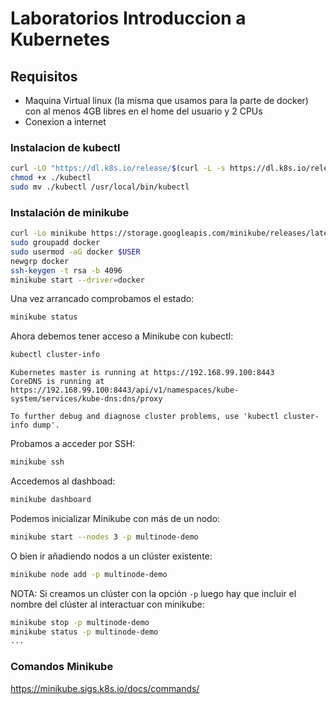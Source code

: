 # Laboratorios Introduccion a Kubernetes

## Requisitos

- Maquina Virtual linux (la misma que usamos para la parte de docker) con al menos 4GB libres en el home del usuario y 2 CPUs
- Conexion a internet

### Instalacion de kubectl
```bash
curl -LO "https://dl.k8s.io/release/$(curl -L -s https://dl.k8s.io/release/stable.txt)/bin/linux/amd64/kubectl"
chmod +x ./kubectl
sudo mv ./kubectl /usr/local/bin/kubectl
```

### Instalación de minikube
```bash
curl -Lo minikube https://storage.googleapis.com/minikube/releases/latest/minikube-linux-amd64 && chmod +x minikube && sudo cp minikube /usr/local/bin/ && rm minikube
sudo groupadd docker
sudo usermod -aG docker $USER
newgrp docker
ssh-keygen -t rsa -b 4096
minikube start --driver=docker
```
Una vez arrancado comprobamos el estado:
```bash
minikube status
```
Ahora debemos tener acceso a Minikube con kubectl:

```bash
kubectl cluster-info
```
```
Kubernetes master is running at https://192.168.99.100:8443
CoreDNS is running at https://192.168.99.100:8443/api/v1/namespaces/kube-system/services/kube-dns:dns/proxy

To further debug and diagnose cluster problems, use 'kubectl cluster-info dump'.
```
Probamos a acceder por SSH:
```bash
minikube ssh
```
Accedemos al dashboad:
```bash
minikube dashboard
```
Podemos inicializar Minikube con más de un nodo:
```bash
minikube start --nodes 3 -p multinode-demo
```
O bien ir añadiendo nodos a un clúster existente:
```bash
minikube node add -p multinode-demo
```
NOTA: Si creamos un clúster con la opción `-p` luego hay que incluir el nombre del clúster al interactuar con minikube:
```bash
minikube stop -p multinode-demo
minikube status -p multinode-demo
...
```

### Comandos Minikube

https://minikube.sigs.k8s.io/docs/commands/
